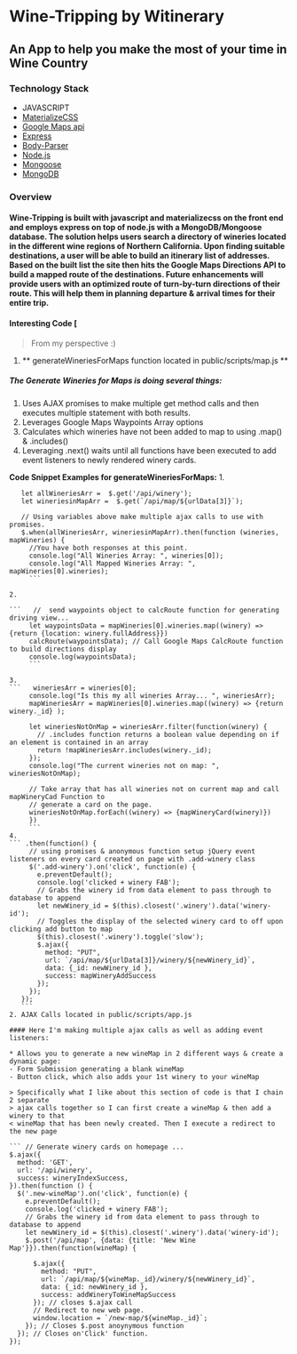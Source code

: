 # Wine-Tripping by Witinerary

## An App to help you make the most of your time in Wine Country

### Technology Stack
* JAVASCRIPT
* [MaterializeCSS](http://materializecss.com/)
* [Google Maps api](https://www.npmjs.com/package/googlemaps)
* [Express](https://expressjs.com/)
* [Body-Parser](https://www.npmjs.com/package/body-parser-json)
* [Node.js](https://nodejs.org/en/)
* [Mongoose](http://mongoosejs.com/)
* [MongoDB](http://mongodb.github.io/node-mongodb-native/2.0/)

### Overview

#### Wine-Tripping is built with javascript and materializecss on the front end and employs express on top of node.js with a MongoDB/Mongoose database. The solution helps users search a directory of wineries located in the different wine regions of Northern California. Upon finding suitable destinations, a user will be able to build an itinerary list of addresses. Based on the built list the site then hits the Google Maps Directions API to build a mapped route of the destinations. Future enhancements will provide users with an optimized route of turn-by-turn directions of their route. This will help them in planning departure & arrival times for their entire trip.

#### Interesting Code [

> From my perspective :)

1. ** generateWineriesForMaps  function located in public/scripts/map.js **

##### The Generate Wineries for Maps is doing several things:
  1. Uses AJAX promises to make multiple get method calls and then executes multiple statement with both results.
  2. Leverages Google Maps Waypoints Array options
  3. Calculates which wineries have not been added to map to using .map() & .includes()
  4. Leveraging .next() waits until all functions have been executed to add event listeners to newly rendered winery cards.

  **Code Snippet Examples for generateWineriesForMaps:**
  1.
  ```function generateWineriesForMaps() {
     let allWineriesArr =  $.get('/api/winery');
     let wineriesinMapArr =  $.get(`/api/map/${urlData[3]}`);

     // Using variables above make multiple ajax calls to use with promises.
     $.when(allWineriesArr, wineriesinMapArr).then(function (wineries, mapWineries) {
       //You have both responses at this point.
       console.log("All Wineries Array: ", wineries[0]);
       console.log("All Mapped Wineries Array: ", mapWineries[0].wineries);
       ```

  2.

  ```   //  send waypoints object to calcRoute function for generating driving view...
       let waypointsData = mapWineries[0].wineries.map((winery) => {return {location: winery.fullAddress}})
       calcRoute(waypointsData); // Call Google Maps CalcRoute function to build directions display
       console.log(waypointsData);
       ```

  3.
  ```   wineriesArr = wineries[0];
       console.log("Is this my all wineries Array... ", wineriesArr);
       mapWineriesArr = mapWineries[0].wineries.map((winery) => {return winery._id} );

       let wineriesNotOnMap = wineriesArr.filter(function(winery) {
         // .includes function returns a boolean value depending on if an element is contained in an array
         return !mapWineriesArr.includes(winery._id);
       });
       console.log("The current wineries not on map: ", wineriesNotOnMap);

       // Take array that has all wineries not on current map and call mapWineryCad Function to
       // generate a card on the page.
       wineriesNotOnMap.forEach((winery) => {mapWineryCard(winery)})
       })
       ```
  4.
  ``` .then(function() {
       // using promises & anonymous function setup jQuery event listeners on every card created on page with .add-winery class
       $('.add-winery').on('click', function(e) {
         e.preventDefault();
         console.log('clicked + winery FAB');
         // Grabs the winery id from data element to pass through to database to append
         let newWinery_id = $(this).closest('.winery').data('winery-id');
         // Toggles the display of the selected winery card to off upon clicking add button to map
         $(this).closest('.winery').toggle('slow');
         $.ajax({
           method: "PUT",
           url: `/api/map/${urlData[3]}/winery/${newWinery_id}`,
           data: {_id: newWinery_id },
           success: mapWineryAddSuccess
         });
       });
     });
     ```
2. AJAX Calls located in public/scripts/app.js

#### Here I'm making multiple ajax calls as well as adding event listeners:

* Allows you to generate a new wineMap in 2 different ways & create a dynamic page:
- Form Submission generating a blank wineMap
- Button click, which also adds your 1st winery to your wineMap

> Specifically what I like about this section of code is that I chain 2 separate
> ajax calls together so I can first create a wineMap & then add a winery to that
< wineMap that has been newly created. Then I execute a redirect to the new page

  ``` // Generate winery cards on homepage ...
  $.ajax({
    method: 'GET',
    url: '/api/winery',
    success: wineryIndexSuccess,
  }).then(function () {
    $('.new-wineMap').on('click', function(e) {
      e.preventDefault();
      console.log('clicked + winery FAB');
      // Grabs the winery id from data element to pass through to database to append
      let newWinery_id = $(this).closest('.winery').data('winery-id');
      $.post('/api/map', {data: {title: 'New Wine Map'}}).then(function(wineMap) {

        $.ajax({
          method: "PUT",
          url: `/api/map/${wineMap._id}/winery/${newWinery_id}`,
          data: {_id: newWinery_id },
          success: addWineryToWineMapSuccess
        }); // closes $.ajax call
        // Redirect to new web page.
        window.location = `/new-map/${wineMap._id}`;
      }); // Closes $.post anoynymous function
    }); // Closes on'Click' function.
  });
  ```
